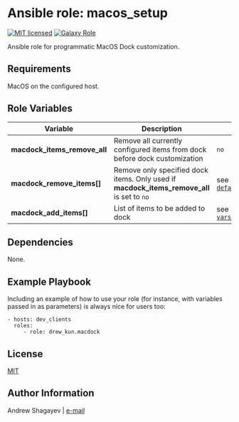 Ansible role: macos_setup
=========

[![MIT licensed][mit-badge]][mit-link]
[![Galaxy Role][role-badge]][galaxy-link]

Ansible role for programmatic MacOS Dock customization.

Requirements
------------

MacOS on the configured host.

Role Variables
--------------

| Variable | Description | Default |
|----------|-------------|---------|
| **macdock_items_remove_all** | Remove all currently configured items from dock before dock customization | `no` |
| **macdock_remove_items[]** | Remove only specified dock items. Only used if **macdock_items_remove_all** is set to `no` | see [`defaults/main.yml`](defaults/main.yml) |
| **macdock_add_items[]** | List of items to be added to dock | see [`vars/Debian.yml`](vars/Debian.yml) |

Dependencies
------------

None.

Example Playbook
----------------

Including an example of how to use your role (for instance, with variables passed in as parameters) is always nice for users too:

    - hosts: dev_clients
      roles:
         - role: drew_kun.macdock

License
-------

[MIT][mit-link]

Author Information
------------------

Andrew Shagayev | [e-mail](mailto:drewshg@gmail.com)

[role-badge]: https://img.shields.io/badge/role-drew__kun.macdock-green.svg
[galaxy-link]: https://galaxy.ansible.com/drew_kun/macdock/

[mit-badge]: https://img.shields.io/badge/license-MIT-blue.svg
[mit-link]: https://raw.githubusercontent.com/drew_kun/ansible-macos_setup/master/LICENSE
